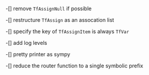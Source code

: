 -[] remove `TfAssignNull` if possible

-[] restructure `TfAssign` as an assocation list

-[] specify the key of `TfAssignItem` is always `TfVar`

-[] add log levels

-[] pretty printer as sympy

-[] reduce the router function to a single symbolic prefix